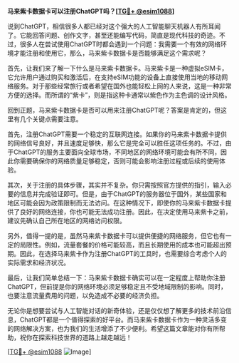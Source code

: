 **马来紫卡数据卡可以注册ChatGPT吗？[[TG💪+ @esim1088](https://t.me/s/esim1088)]**

说到ChatGPT，相信很多人都已经对这个强大的人工智能聊天机器人有所耳闻了。它能回答问题、创作文字，甚至还能编写代码，简直是现代科技的奇迹。不过，很多人在尝试使用ChatGPT时都会遇到一个问题：我需要一个有效的网络环境才能注册和使用它，那么，马来紫卡数据卡是否能够满足这个需求呢？

首先，让我们来了解一下什么是马来紫卡数据卡。马来紫卡是一种虚拟eSIM卡，它允许用户通过购买和激活后，在支持eSIM功能的设备上直接使用当地的移动网络服务。对于那些经常旅行或者希望在国外也能轻松上网的人来说，这是一种非常方便的选择。而所谓的“紫卡”，则是指这种卡通常以紫色作为主色调的设计风格。

回到正题，马来紫卡数据卡是否可以用来注册ChatGPT呢？答案是肯定的，但这里有几个关键点需要注意。

首先，注册ChatGPT需要一个稳定的互联网连接。如果你的马来紫卡数据卡提供的网络信号良好，并且速度足够快，那么它是完全可以胜任这项任务的。不过，由于ChatGPT的服务主要面向全球市场，不同地区的网络环境可能会有所不同，因此你需要确保你的网络质量足够稳定，否则可能会影响注册过程或后续的使用体验。

其次，关于注册的具体步骤，其实并不复杂。你只需按照官方提供的指引，输入必要的信息并完成验证即可。但是，由于ChatGPT的服务器位于国外，某些国家和地区可能会因为政策限制而无法访问。在这种情况下，即使你的马来紫卡数据卡提供了良好的网络连接，你也可能无法成功注册。因此，在决定使用马来紫卡之前，建议先确认自己所在地区的网络访问权限。

另外，值得一提的是，虽然马来紫卡数据卡可以提供便捷的网络服务，但它也有一定的局限性。例如，流量套餐的价格可能较高，而且长期使用的成本也可能超出预期。因此，在选择马来紫卡作为注册ChatGPT的工具时，也需要综合考虑个人的实际需求和经济状况。

最后，让我们简单总结一下：马来紫卡数据卡确实可以在一定程度上帮助你注册ChatGPT，但前提是你的网络环境必须足够稳定且不受地域限制的影响。同时，也要注意流量费用的问题，以免造成不必要的经济负担。

无论你是想要尝试与人工智能对话的新奇体验，还是仅仅想了解更多的技术前沿信息，ChatGPT都是一个值得探索的好平台。而马来紫卡数据卡作为一种灵活多变的网络解决方案，也为我们的生活增添了不少便利。希望这篇文章能对你有所帮助，祝你在探索科技世界的道路上越走越远！

[[TG💪+ @esim1088](https://t.me/s/esim1088) ![Image](https://i.postimg.cc/4NQfJmqS/Snipaste-2025-05-13-00-14-12.png)]